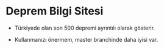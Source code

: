 # Deprem Bilgi Sitesi
- Türkiyede olan son 500 depremi ayrıntılı olarak gösterir.

- Kullanmanızı önermem, master branchinde daha iyisi var.
